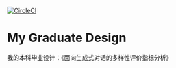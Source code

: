 [![CircleCI](https://circleci.com/gh/cgsdfc/Cryptography-7.svg?style=svg&circle-token=4b912e09478b2597a94a191e4c349759e6563a5b)](https://circleci.com/gh/cgsdfc/Cryptography-7)

# My Graduate Design
我的本科毕业设计：《面向生成式对话的多样性评价指标分析》
